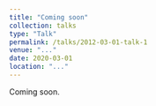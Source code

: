 ```yaml
---
title: "Coming soon"
collection: talks
type: "Talk"
permalink: /talks/2012-03-01-talk-1
venue: "..."
date: 2020-03-01
location: "..."
---
```


Coming soon.
